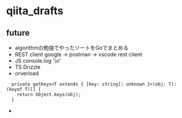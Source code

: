 # qiita_drafts

## future

- algorithmの勉強でやったソートをGoでまとめる
- REST client google -> postman -> vscode rest client
- JS console.log '\o'
- TS Drizzle
- orverload

```
  private getKeys<T extends { [key: string]: unknown }>(obj: T): (keyof T)[] {
    return Object.keys(obj);
  }
```

-

